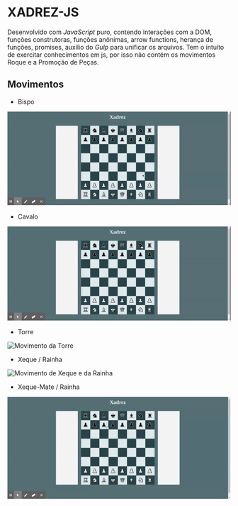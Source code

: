 # XADREZ-JS

Desenvolvido com *JavaScript* puro, contendo interações com a DOM, funções construtoras, funções anônimas, arrow functions, herança de funções, promises, auxílio do *Gulp* para unificar os arquivos. Tem o intuito de exercitar conhecimentos em js, por isso não contém os movimentos Roque e a Promoção de Peças. 

## Movimentos

- Bispo

![Movimento do Bispo](./src/assets/gifs/bispo.gif)

- Cavalo

![Movimento do Cavalo](./src/assets/gifs/cavalo.gif)

- Torre

![Movimento da Torre](./src/assets/gifs/torre.gif)

- Xeque / Rainha

![Movimento de Xeque e da Rainha](./src/assets/gifs/xeque.gif)

- Xeque-Mate / Rainha

![Movimento de Xeque-Mate e da Rainha](./src/assets/gifs/xeque-mate.gif)
